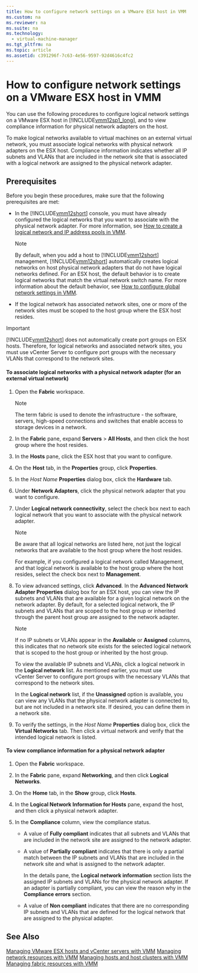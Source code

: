 ```yaml
---
title: How to configure network settings on a VMware ESX host in VMM
ms.custom: na
ms.reviewer: na
ms.suite: na
ms.technology: 
  - virtual-machine-manager
ms.tgt_pltfrm: na
ms.topic: article
ms.assetid: c391296f-7c63-4e56-9597-92d4616c4fc2
---
```

# How to configure network settings on a VMware ESX host in VMM
You can use the following procedures to configure logical network settings on a VMware ESX host in [!INCLUDE[vmm12sp1_long](../Token/vmm12sp1_long_md.md)], and to view compliance information for physical network adapters on the host.

To make logical networks available to virtual machines on an external virtual network, you must associate logical networks with physical network adapters on the ESX host. Compliance information indicates whether all IP subnets and VLANs that are included in the network site that is associated with a logical network are assigned to the physical network adapter.

## Prerequisites
Before you begin these procedures, make sure that the following prerequisites are met:

-   In the [!INCLUDE[vmm12short](../Token/vmm12short_md.md)] console, you must have already configured the logical networks that you want to associate with the physical network adapter. For more information, see [How to create a logical network and IP address pools in VMM](../Topic/How-to-create-a-logical-network-and-IP-address-pools-in-VMM.md).

    > [!NOTE]
    > By default, when you add a host to [!INCLUDE[vmm12short](../Token/vmm12short_md.md)] management, [!INCLUDE[vmm12short](../Token/vmm12short_md.md)] automatically creates logical networks on host physical network adapters that do not have logical networks defined. For an ESX host, the default behavior is to create logical networks that match the virtual network switch name. For more information about the default behavior, see [How to configure global network settings in VMM](../Topic/How-to-configure-global-network-settings-in-VMM.md).

-   If the logical network has associated network sites, one or more of the network sites must be scoped to the host group where the ESX host resides.

> [!IMPORTANT]
> [!INCLUDE[vmm12short](../Token/vmm12short_md.md)] does not automatically create port groups on ESX hosts. Therefore, for logical networks and associated network sites, you must use vCenter Server to configure port groups with the necessary VLANs that correspond to the network sites.

#### To associate logical networks with a physical network adapter \(for an external virtual network\)

1.  Open the **Fabric** workspace.

    > [!NOTE]
    > The term fabric is used to denote the infrastructure \- the software, servers, high\-speed connections and switches that enable access to storage devices in a network.

2.  In the **Fabric** pane, expand **Servers** > **All Hosts**, and then click the host group where the host resides.

3.  In the **Hosts** pane, click the ESX host that you want to configure.

4.  On the **Host** tab, in the **Properties** group, click **Properties**.

5.  In the *Host Name* **Properties** dialog box, click the **Hardware** tab.

6.  Under **Network Adapters**, click the physical network adapter that you want to configure.

7.  Under **Logical network connectivity**, select the check box next to each logical network that you want to associate with the physical network adapter.

    > [!NOTE]
    > Be aware that all logical networks are listed here, not just the logical networks that are available to the host group where the host resides.

    For example, if you configured a logical network called Management, and that logical network is available to the host group where the host resides, select the check box next to **Management**.

8.  To view advanced settings, click **Advanced**. In the **Advanced Network Adapter Properties** dialog box for an ESX host, you can view the IP subnets and VLANs that are available for a given logical network on the network adapter. By default, for a selected logical network, the IP subnets and VLANs that are scoped to the host group or inherited through the parent host group are assigned to the network adapter.

    > [!NOTE]
    > If no IP subnets or VLANs appear in the **Available** or **Assigned** columns, this indicates that no network site exists for the selected logical network that is scoped to the host group or inherited by the host group.

    To view the available IP subnets and VLANs, click a logical network in the **Logical network** list. As mentioned earlier, you must use vCenter Server to configure port groups with the necessary VLANs that correspond to the network sites.

    In the **Logical network** list, if the **Unassigned** option is available, you can view any VLANs that the physical network adapter is connected to, but are not included in a network site. If desired, you can define them in a network site.

9. To verify the settings, in the *Host Name* **Properties** dialog box, click the **Virtual Networks** tab. Then click a virtual network and verify that the intended logical network is listed.

#### To view compliance information for a physical network adapter

1.  Open the **Fabric** workspace.

2.  In the **Fabric** pane, expand **Networking**, and then click **Logical Networks**.

3.  On the **Home** tab, in the **Show** group, click **Hosts**.

4.  In the **Logical Network Information for Hosts** pane, expand the host, and then click a physical network adapter.

5.  In the **Compliance** column, view the compliance status.

    -   A value of **Fully compliant** indicates that all subnets and VLANs that are included in the network site are assigned to the network adapter.

    -   A value of **Partially compliant** indicates that there is only a partial match between the IP subnets and VLANs that are included in the network site and what is assigned to the network adapter.

        In the details pane, the **Logical network information** section lists the assigned IP subnets and VLANs for the physical network adapter. If an adapter is partially compliant, you can view the reason why in the **Compliance errors** section.

    -   A value of **Non compliant** indicates that there are no corresponding IP subnets and VLANs that are defined for the logical network that are assigned to the physical adapter.

## See Also
[Managing VMware ESX hosts and vCenter servers with VMM](../Topic/Managing-VMware-ESX-hosts-and-vCenter-servers-with-VMM.md)
[Managing network resources with VMM](../Topic/Managing-network-resources-with-VMM.md)
[Managing hosts and host clusters with VMM](../Topic/Managing-hosts-and-host-clusters-with-VMM.md)
[Managing fabric resources with VMM](../Topic/Managing-fabric-resources-with-VMM.md)

